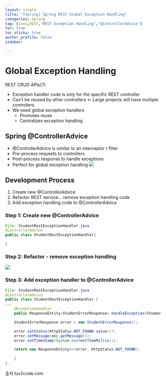 ```yaml
---
layout: single
title: "[Spring] Spring REST Global Exception Handling"
categories: Spring
tag: [Java,REST,"REST Exception Handling","@ControllerAdvice"]
toc: true
toc_sticky: true
author_profile: false
sidebar:

---
```

# Global Exception Handling
REST CRUD APIs(7)
- Exception handler code is only for the specific REST controller
- Can't be reused by other controllers <- Large projects will have multiple controllers
- We need global exception handlers
	- Promotes reuse
	- Centralizes exception handling
	
## Spring @ControllerAdvice
- @ControllerAdvice is similar to an interceptor / filter
- Pre-process requests to controllers
- Post-process response to handle exceptions
- Perfect for global exception handling
![](https://i.imgur.com/Ro0BiHw.png)

## Development Process
1. Create new @ControllerAdvice
2. Refactor REST service... remove exception handling code
3. Add exception handling code to @ControllerAdvice

### Step 1: Create new @ControllerAdvice
```java
File: StudentRestExceptionHandler.java
@ControllerAdvice
public class StudentRestExceptionHandler{

}
```

### Step 2: Refactor - remove exception handling

![](https://i.imgur.com/MJSAhzG.png)

### Step 3: Add exception handler to @ControllerAdvice

```java
File: StudentRestExceptionHandler.java
@ControllerAdvice
public class StudentRestExceptionHandler {
...
	@ExceptionHandler
	public ResponseEntity<StudentErrorResponse> handleException(StudentNotFoundException exc) {

	StudentErrorResponse error = new StudentErrorResponse();

	error.setStatus(HttpStatus.NOT_FOUND.value());
	error.setMessage(exc.getMessage());
	error.setTimeStamp(System.currentTimeMillis());

	return new ResponseEntity<>(error, HttpStatus.NOT_FOUND);
	
	}
}
```

출처 luv2code.com